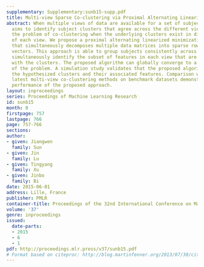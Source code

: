 ```yaml
---
supplementary: Supplementary:sunb15-supp.pdf
title: Multi-view Sparse Co-clustering via Proximal Alternating Linearized Minimization
abstract: When multiple views of data are available for a set of subjects, co-clustering
  aims to identify subject clusters that agree across the different views. We explore
  the problem of co-clustering when the underlying clusters exist in different subspaces
  of each view. We propose a proximal alternating linearized minimization algorithm
  that simultaneously decomposes multiple data matrices into sparse row and columns
  vectors. This approach is able to group subjects consistently across the views and
  simultaneously identify the subset of features in each view that are associated
  with the clusters. The proposed algorithm can globally converge to a critical point
  of the problem. A simulation study validates that the proposed algorithm can identify
  the hypothesized clusters and their associated features. Comparison with several
  latest multi-view co-clustering methods on benchmark datasets demonstrates the superior
  performance of the proposed approach.
layout: inproceedings
series: Proceedings of Machine Learning Research
id: sunb15
month: 0
firstpage: 757
lastpage: 766
page: 757-766
sections: 
author:
- given: Jiangwen
  family: Sun
- given: Jin
  family: Lu
- given: Tingyang
  family: Xu
- given: Jinbo
  family: Bi
date: 2015-06-01
address: Lille, France
publisher: PMLR
container-title: Proceedings of the 32nd International Conference on Machine Learning
volume: '37'
genre: inproceedings
issued:
  date-parts:
  - 2015
  - 6
  - 1
pdf: http://proceedings.mlr.press/v37/sunb15.pdf
# Format based on citeproc: http://blog.martinfenner.org/2013/07/30/citeproc-yaml-for-bibliographies/
---
```

